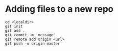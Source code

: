 # Adding files to a new repo
    cd <localdir>
    git init
    git add .
    git commit -m 'message'
    git remote add origin <url>
    git push -u origin master
